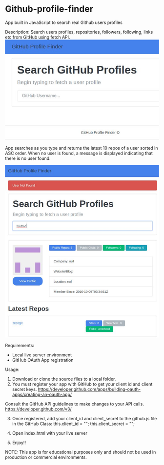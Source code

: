 # Github-profile-finder
App built in JavaScript to search real Github users profiles


Description:
Search users profiles, repositories, followers, following, links etc from GitHub using fetch API.
![GitHub Profile Finder](/imgs/githubuserfinder.JPG)

App searches as you type and returns the latest 10 repos of a user sorted in ASC order. 
When no user is found, a message is displayed indicating that there is no user found.

![GitHub User Not Found](/imgs/githubusernotfound.JPG)


Requirements:
- Local live server environment
- GitHub OAuth App registration

Usage:
1. Download or clone the source files to a local folder.
2. You must register your app with GitHub to get your client id and client secret keys.
https://developer.github.com/apps/building-oauth-apps/creating-an-oauth-app/

Consult the GitHub API guidelines to make changes to your API calls.
https://developer.github.com/v3/

3. Once registered, add your client_id and client_secret to the github.js file in the GitHub Class:
this.client_id = "";
this.client_secret = "";

4. Open index.html with your live server

5. Enjoy!!

NOTE: This app is for educational purposes only and should not be used in production or commercial environments.
